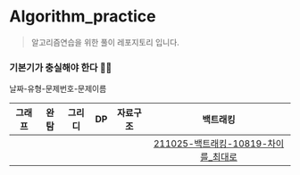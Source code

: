# Algorithm_practice
>알고리즘연습을 위한 풀이 레포지토리 
>입니다.

### 기본기가 충실해야 한다 🏃‍♂️

날짜-유형-문제번호-문제이름

|그래프|완탐|그리디|DP|자료구조|백트래킹
|:----------:|:----------:|:----------:|:----------:|:---------:|:-------:|
||||||[211025-백트래킹-10819-차이를_최대로](https://github.com/BusChanny/Algorithm_practice/blob/main/BackTracking/ch_10819.java)|
